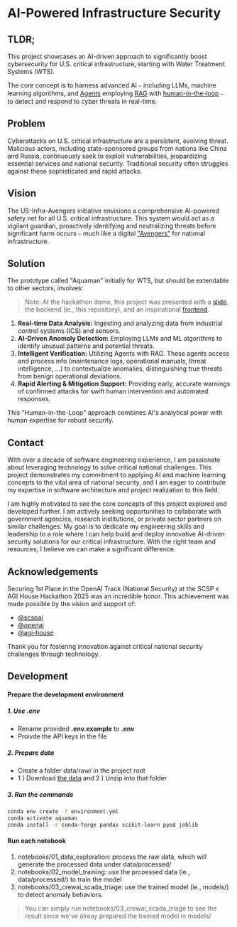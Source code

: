 # AI-Powered Infrastructure Security

## TLDR;
This project showcases an AI-driven approach to significantly boost cybersecurity for U.S. critical infrastructure, starting with Water Treatment Systems (WTS).

The core concept is to harness advanced AI ⎯ including LLMs, machine learning algorithms, and [Agents](https://cookbook.openai.com/topic/agents) employing [RAG](https://platform.openai.com/docs/guides/optimizing-llm-accuracy/retrieval-augmented-generation-rag#retrieval-augmented-generation-rag) with [human-in-the-loop](https://platform.openai.com/docs/guides/safety-best-practices/human-in-the-loop-hitl#human-in-the-loop-hitl) ⎯ to detect and respond to cyber threats in real-time.

## Problem
Cyberattacks on U.S. critical infrastructure are a persistent, evolving threat. Malicious actors, including state-sponsored groups from nations like China and Russia, continuously seek to exploit vulnerabilities, jeopardizing essential services and national security. Traditional security often struggles against these sophisticated and rapid attacks.

## Vision
The US-Infra-Avengers initiative envisions a comprehensive AI-powered safety net for all U.S. critical infrastructure. This system would act as a vigilant guardian, proactively identifying and neutralizing threats before significant harm occurs ⎯ much like a digital ["Avengers"](https://en.wikipedia.org/wiki/The_Avengers_(2012_film)) for national infrastructure.

## Solution
The prototype called "Aquaman" initially for WTS, but should be extendable to other sectors, involves:
> Note: At the hackathon demo, this project was presented with a [slide](https://miro.com/app/board/uXjVOR_KLDo=/?share_link_id=307595755820), the backend (ie., this repository), and an inspirational [frontend](https://us-infra-avengers.web.app).

1.  **Real-time Data Analysis:** Ingesting and analyzing data from industrial control systems (ICS) and sensors.
2.  **AI-Driven Anomaly Detection:** Employing LLMs and ML algorithms to identify unusual patterns and potential threats.
3.  **Intelligent Verification:** Utilizing Agents with RAG. These agents access and process info (maintenance logs, operational manuals, threat intelligence, ...) to contextualize anomalies, distinguishing true threats from benign operational deviations.
4.  **Rapid Alerting & Mitigation Support:** Providing early, accurate warnings of confirmed attacks for swift human intervention and automated responses.

This "Human-in-the-Loop" approach combines AI's analytical power with human expertise for robust security.

## Contact
With over a decade of software engineering experience, I am passionate about leveraging technology to solve critical national challenges. This project demonstrates my commitment to applying AI and machine learning concepts to the vital area of national security, and I am eager to contribute my expertise in software architecture and project realization to this field.

I am highly motivated to see the core concepts of this project explored and developed further. I am actively seeking opportunities to collaborate with government agencies, research institutions, or private sector partners on similar challenges. My goal is to dedicate my engineering skills and leadership to a role where I can help build and deploy innovative AI-driven security solutions for our critical infrastructure. With the right team and resources, I believe we can make a significant difference.

## Acknowledgements
Securing 1st Place in the OpenAI Track (National Security) at the SCSP x AGI House Hackathon 2025 was an incredible honor. This achievement was made possible by the vision and support of:

*   [@scspai](https://github.com/scspai)
*   [@openai](https://github.com/openai)
*   [@agi-house](https://github.com/agi-house)

Thank you for fostering innovation against critical national security challenges through technology.




## Development

#### Prepare the development environment
##### 1. Use .env
  - Rename provided **.env.example** to  **.env**
  - Proivde the API keys in the file

##### 2. Prepare data
  * Create a folder data/raw/ in the project root
  * 1 ) Download [the data](https://drive.google.com/file/d/15tBLNlnWbzdTLn59sD-XXIabbEhKii9Y/view?usp=sharing) and 2 ) Unzip into that folder

##### 3. Run the commands

  ```bash
  conda env create -f environment.yml
  conda activate aquaman
  conda install -c conda-forge pandas scikit-learn pyod joblib
  ```

#### Run each notebook
1. notebooks/01_data_exploration: process the raw data, which will generate the processed data under data/processed/
2. notebooks/02_model_training: use the prcoessed data (ie., data/processed/) to train the model
3. notebooks/03_crewai_scada_triage: use the trained model (ie., models/) to detect anomaly behaviors.

> You can simply run notebooks/03_crewai_scada_triage to see the result since we've alreay prepared the trained model in models/